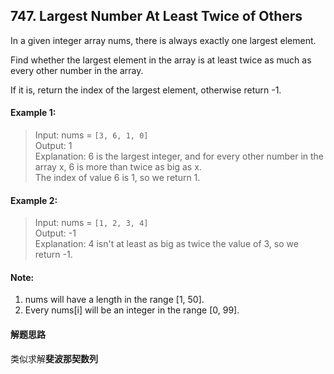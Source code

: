 ## 747. Largest Number At Least Twice of Others
In a given integer array nums, there is always exactly one largest element.

Find whether the largest element in the array is at least twice as much as every other number in the array.

If it is, return the index of the largest element, otherwise return -1.

#### Example 1:
> Input: nums = `[3, 6, 1, 0]`  
> Output: 1  
> Explanation: 6 is the largest integer, and for every other number in the array x,
  6 is more than twice as big as x.  
  The index of value 6 is 1, so we return 1.  


#### Example 2:
> Input: nums = `[1, 2, 3, 4]`  
> Output: -1  
> Explanation: 4 isn't at least as big as twice the value of 3, so we return -1.​  

#### Note:
1. nums will have a length in the range [1, 50].
2. Every nums[i] will be an integer in the range [0, 99].

#### 解题思路
类似求解**斐波那契数列**